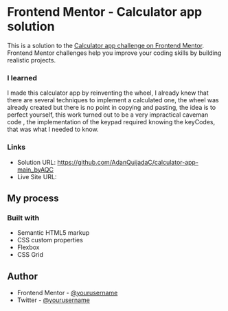 # Frontend Mentor - Calculator app solution

This is a solution to the [Calculator app challenge on Frontend Mentor](https://www.frontendmentor.io/challenges/calculator-app-9lteq5N29). Frontend Mentor challenges help you improve your coding skills by building realistic projects.

### I learned

I made this calculator app by reinventing the wheel, I already knew that there are several techniques to implement a calculated one, the wheel was already created but there is no point in copying and pasting, the idea is to perfect yourself, this work turned out to be a very impractical caveman code , the implementation of the keypad required knowing the keyCodes, that was what I needed to know.

### Links

- Solution URL: https://github.com/AdanQuijadaC/calculator-app-main_byAQC
- Live Site URL:

## My process

### Built with

- Semantic HTML5 markup
- CSS custom properties
- Flexbox
- CSS Grid

## Author

- Frontend Mentor - [@yourusername](https://www.frontendmentor.io/profile/AdanQuijadaC)
- Twitter - [@yourusername](https://www.twitter.com/Adan_Quijada_C)
